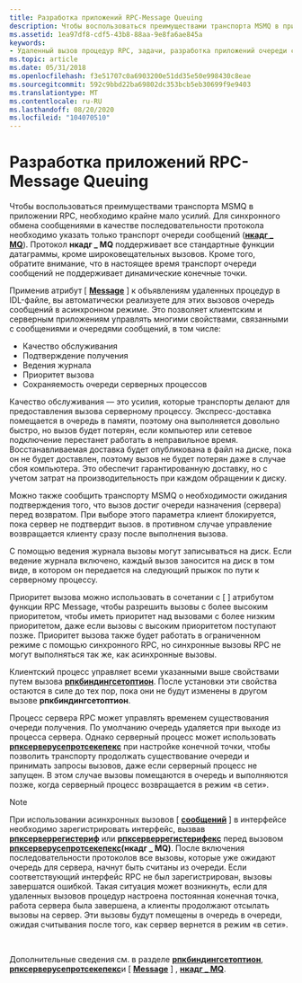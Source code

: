 ```yaml
---
title: Разработка приложений RPC-Message Queuing
description: Чтобы воспользоваться преимуществами транспорта MSMQ в приложении RPC, необходимо крайне мало усилий.
ms.assetid: 1ea97df8-cdf5-43b8-88aa-9e8fa6ae845a
keywords:
- Удаленный вызов процедур RPC, задачи, разработка приложений очереди сообщений
ms.topic: article
ms.date: 05/31/2018
ms.openlocfilehash: f3e51707c0a6903200e51dd35e50e998430c8eae
ms.sourcegitcommit: 592c9bbd22ba69802dc353bcb5eb30699f9e9403
ms.translationtype: MT
ms.contentlocale: ru-RU
ms.lasthandoff: 08/20/2020
ms.locfileid: "104070510"
---
```

# <a name="developing-rpc-message-queuing-applications"></a>Разработка приложений RPC-Message Queuing

Чтобы воспользоваться преимуществами транспорта MSMQ в приложении RPC, необходимо крайне мало усилий. Для синхронного обмена сообщениями в качестве последовательности протокола необходимо указать только транспорт очереди сообщений ([**нкадг \_ MQ**](/windows/desktop/Midl/ncadg-mq)). Протокол **нкадг \_ MQ** поддерживает все стандартные функции датаграммы, кроме широковещательных вызовов. Кроме того, обратите внимание, что в настоящее время транспорт очереди сообщений не поддерживает динамические конечные точки.

Применив атрибут \[ [**Message**](/windows/desktop/Midl/message) \] к объявлениям удаленных процедур в IDL-файле, вы автоматически реализуете для этих вызовов очередь сообщений в асинхронном режиме. Это позволяет клиентским и серверным приложениям управлять многими свойствами, связанными с сообщениями и очередями сообщений, в том числе:

-   Качество обслуживания
-   Подтверждение получения
-   Ведения журнала
-   Приоритет вызова
-   Сохраняемость очереди серверных процессов

Качество обслуживания — это усилия, которые транспорты делают для предоставления вызова серверному процессу. Экспресс-доставка помещается в очередь в памяти, поэтому она выполняется довольно быстро, но вызов будет потерян, если компьютер или сетевое подключение перестанет работать в неправильное время. Восстанавливаемая доставка будет опубликована в файл на диске, пока он не будет доставлен, поэтому вызов не будет потерян даже в случае сбоя компьютера. Это обеспечит гарантированную доставку, но с учетом затрат на производительность при каждом обращении к диску.

Можно также сообщить транспорту MSMQ о необходимости ожидания подтверждения того, что вызов достиг очереди назначения (сервера) перед возвратом. При выборе этого параметра клиент блокируется, пока сервер не подтвердит вызов. в противном случае управление возвращается клиенту сразу после выполнения вызова.

С помощью ведения журнала вызовы могут записываться на диск. Если ведение журнала включено, каждый вызов заносится на диск в том виде, в котором он передается на следующий прыжок по пути к серверному процессу.

Приоритет вызова можно использовать в сочетании с \[ [](/windows/desktop/Midl/message) \] атрибутом функции RPC Message, чтобы разрешить вызовы с более высоким приоритетом, чтобы иметь приоритет над вызовами с более низким приоритетом, даже если вызовы с высоким приоритетом поступают позже. Приоритет вызова также будет работать в ограниченном режиме с помощью синхронного RPC, но синхронные вызовы RPC не могут выполняться так же, как асинхронные вызовы.

Клиентский процесс управляет всеми указанными выше свойствами путем вызова [**рпкбиндингсетоптион**](/windows/desktop/api/Rpcdce/nf-rpcdce-rpcbindingsetoption). После установки эти свойства остаются в силе до тех пор, пока они не будут изменены в другом вызове **рпкбиндингсетоптион**.

Процесс сервера RPC может управлять временем существования очереди получения. По умолчанию очередь удаляется при выходе из процесса сервера. Однако серверный процесс может использовать [**рпксерверусепротсекепекс**](/windows/desktop/api/Rpcdce/nf-rpcdce-rpcserveruseprotseqepex) при настройке конечной точки, чтобы позволить транспорту продолжать существование очереди и принимать запросы вызовов, даже если серверный процесс не запущен. В этом случае вызовы помещаются в очередь и выполняются позже, когда серверный процесс возвращается в режим «в сети».

> [!Note]  
> При использовании асинхронных вызовов \[ [**сообщений**](/windows/desktop/Midl/message) \] в интерфейсе необходимо зарегистрировать интерфейс, вызвав [**рпксерверрегистериф**](/windows/desktop/api/Rpcdce/nf-rpcdce-rpcserverregisterif) или [**рпксерверрегистерифекс**](/windows/desktop/api/Rpcdce/nf-rpcdce-rpcserverregisterifex) перед вызовом [**рпксерверусепротсекепекс**](/windows/desktop/api/Rpcdce/nf-rpcdce-rpcserveruseprotseqepex)**(нкадг \_ MQ)**. После включения последовательности протоколов все вызовы, которые уже ожидают очередь для сервера, начнут быть считаны из очереди. Если соответствующий интерфейс RPC не был зарегистрирован, вызовы завершатся ошибкой. Такая ситуация может возникнуть, если для удаленных вызовов процедур настроена постоянная конечная точка, работа сервера была завершена, а клиенты продолжают отсылать вызовы на сервер. Эти вызовы будут помещены в очередь в очереди, ожидая считывания после того, как сервер вернется в режим «в сети».

 

Дополнительные сведения см. в разделе [**рпкбиндингсетоптион**](/windows/desktop/api/Rpcdce/nf-rpcdce-rpcbindingsetoption), [**рпксерверусепротсекепекс**](/windows/desktop/api/Rpcdce/nf-rpcdce-rpcserveruseprotseqepex)и \[ [**Message**](/windows/desktop/Midl/message) \] , [**нкадг \_ MQ**](/windows/desktop/Midl/ncadg-mq).

 

 